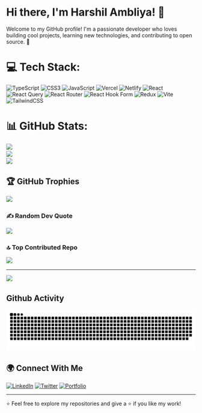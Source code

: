 # Hi there, I'm Harshil Ambliya! 👋

Welcome to my GitHub profile! I'm a passionate developer who loves building cool projects, learning new technologies, and contributing to open source. 🚀




# 💻 Tech Stack:
![TypeScript](https://img.shields.io/badge/typescript-%23007ACC.svg?style=for-the-badge&logo=typescript&logoColor=white) ![CSS3](https://img.shields.io/badge/css3-%231572B6.svg?style=for-the-badge&logo=css3&logoColor=white) ![JavaScript](https://img.shields.io/badge/javascript-%23323330.svg?style=for-the-badge&logo=javascript&logoColor=%23F7DF1E) ![Vercel](https://img.shields.io/badge/vercel-%23000000.svg?style=for-the-badge&logo=vercel&logoColor=white) ![Netlify](https://img.shields.io/badge/netlify-%23000000.svg?style=for-the-badge&logo=netlify&logoColor=#00C7B7) ![React](https://img.shields.io/badge/react-%2320232a.svg?style=for-the-badge&logo=react&logoColor=%2361DAFB) ![React Query](https://img.shields.io/badge/-React%20Query-FF4154?style=for-the-badge&logo=react%20query&logoColor=white) ![React Router](https://img.shields.io/badge/React_Router-CA4245?style=for-the-badge&logo=react-router&logoColor=white) ![React Hook Form](https://img.shields.io/badge/React%20Hook%20Form-%23EC5990.svg?style=for-the-badge&logo=reacthookform&logoColor=white) ![Redux](https://img.shields.io/badge/redux-%23593d88.svg?style=for-the-badge&logo=redux&logoColor=white) ![Vite](https://img.shields.io/badge/vite-%23646CFF.svg?style=for-the-badge&logo=vite&logoColor=white) ![TailwindCSS](https://img.shields.io/badge/tailwindcss-%2338B2AC.svg?style=for-the-badge&logo=tailwind-css&logoColor=white)
# 📊 GitHub Stats:
![](https://github-readme-stats.vercel.app/api?username=harshilAmbliya&theme=dark&hide_border=false&include_all_commits=false&count_private=false)<br/>
![](https://nirzak-streak-stats.vercel.app/?user=harshilAmbliya&theme=dark&hide_border=false)<br/>
![](https://github-readme-stats.vercel.app/api/top-langs/?username=harshilAmbliya&theme=dark&hide_border=false&include_all_commits=false&count_private=false&layout=compact)

## 🏆 GitHub Trophies
![](https://github-profile-trophy.vercel.app/?username=harshilAmbliya&theme=radical&no-frame=false&no-bg=true&margin-w=4)

### ✍️ Random Dev Quote
![](https://quotes-github-readme.vercel.app/api?type=horizontal&theme=gruvbox)

### 🔝 Top Contributed Repo
![](https://github-contributor-stats.vercel.app/api?username=harshilAmbliya&limit=5&theme=dark&combine_all_yearly_contributions=true)

---
[![](https://visitcount.itsvg.in/api?id=harshilAmbliya&icon=6&color=6)](https://visitcount.itsvg.in)

## Github Activity
<picture>
  <source media="(prefers-color-scheme: dark)" srcset="https://raw.githubusercontent.com/harshilAmbliya/harshilAmbliya/output/github-contribution-grid-snake-dark.svg">
  <source media="(prefers-color-scheme: light)" srcset="https://raw.githubusercontent.com/harshilAmbliya/harshilAmbliya/output/github-contribution-grid-snake.svg">
  <img src="https://raw.githubusercontent.com/harshilAmbliya/harshilAmbliya/output/github-contribution-grid-snake.svg" alt="Snake Animation">
</picture>





## 🌍 Connect With Me

[![LinkedIn](https://img.shields.io/badge/LinkedIn-0077B5?style=flat&logo=linkedin&logoColor=white)](https://in.linkedin.com/in/harshil-ambliya-11993822a)
[![Twitter](https://img.shields.io/badge/Twitter-1DA1F2?style=flat&logo=twitter&logoColor=white)](https://twitter.com/your-twitter/)
[![Portfolio](https://img.shields.io/badge/Portfolio-000000?style=flat&logo=vercel&logoColor=white)](https://your-portfolio.com/)

---

⭐️ Feel free to explore my repositories and give a ⭐️ if you like my work!
